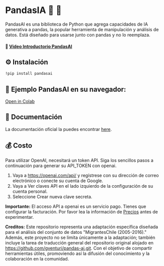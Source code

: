 # PandasIA 🐼 🐾


PandasAI es una biblioteca de Python que agrega capacidades de IA generativa a pandas, la popular herramienta de manipulación y análisis de datos. Está diseñado para usarse junto con pandas y no lo reemplaza.

#### 🎥 [Video Introductorio PandasAI](https://www.loom.com/share/dbd8bd78be1243bfbd836b166e58069c)

## ⚙️ Instalación

```bash
!pip install pandasai
```

## 🔦 Ejemplo PandasAI en su navegador:

[Open in Colab](https://colab.research.google.com/drive/1LwlLcEigxCkQpW_RM2dXCXHoNHUpby72?usp=sharing)

## 📜 Documentación

La documentación oficial la puedes encontrar [here](https://pandas-ai.readthedocs.io/en/latest/).

## 💰 Costo

Para utilizar OpenAI, necesitará un token API. Siga los sencillos pasos a continuación para generar su API_TOKEN con openai.

1. Vaya a https://openai.com/api/ y regístrese con su dirección de correo electrónico o conecte su cuenta de Google.
2. Vaya a Ver claves API en el lado izquierdo de la configuración de su cuenta personal.
3. Seleccione Crear nueva clave secreta.

**Importante:** El acceso API a openai es un servicio pago. Tienes que configurar la facturación. Por favor lea la información de [Precios](https://platform.openai.com/docs/quickstart/pricing) antes de experimentar.

**Creditos:** Este repositorio representa una adaptación específica diseñada para el análisis del conjunto de datos "MigrantesChile (2005-2016)." Además, este proyecto no se limita únicamente a la adaptación; también incluye la tarea de traducción general del repositorio original alojado en https://github.com/gventuri/pandas-ai.git. Con el objetivo de compartir herramientas útiles, promoviendo así la difusión del conocimiento y la colaboración en la comunidad.
